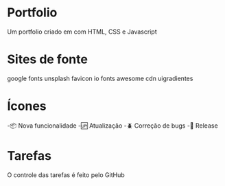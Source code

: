 # Portfolio
Um portfolio criado em com HTML, CSS e Javascript

# Sites de fonte
google fonts
unsplash
favicon io
fonts awesome cdn
uigradientes

# Ícones
-:package: Nova funcionalidade
-:up: Atualização
-:beetle: Correção de bugs
-:checkered_flag: Release

# Tarefas
O controle das tarefas é feito pelo GitHub
